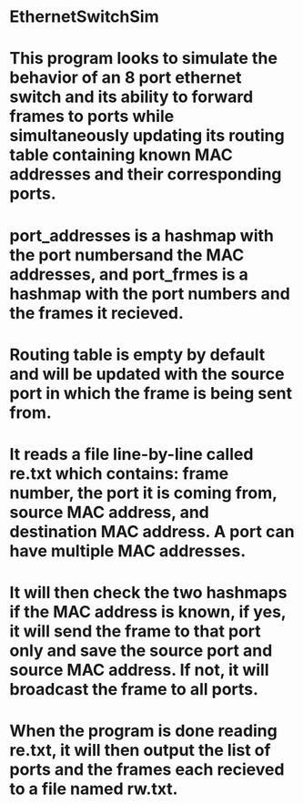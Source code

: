 # EthernetSwitchSim
# This program looks to simulate the behavior of an 8 port ethernet switch and its ability to forward frames to ports while simultaneously updating its routing table containing known MAC addresses and their corresponding ports.
# port_addresses is a hashmap with the port numbersand the MAC addresses, and port_frmes is a hashmap with the port numbers and the frames it recieved.
# Routing table is empty by default and will be updated with the source port in which the frame is being sent from.
# It reads a file line-by-line called re.txt which contains: frame number, the port it is coming from, source MAC address, and destination MAC address. A port can have multiple MAC addresses.
# It will then check the two hashmaps if the MAC address is known, if yes, it will send the frame to that port only and save the source port and source MAC address. If not, it will broadcast the frame to all ports.
# When the program is done reading re.txt, it will then output the list of ports and the frames each recieved to a file named rw.txt.
